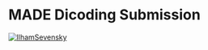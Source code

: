 # MADE Dicoding Submission

[![IlhamSevensky](https://circleci.com/gh/IlhamSevensky/FirstSubmission.svg?style=shield)](https://circleci.com/gh/IlhamSevensky/FirstSubmission)
